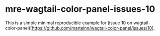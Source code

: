 # mre-wagtail-color-panel-issues-10

This is a simple minimal reproducible example for (issue 10 on wagtail-color-panel)[https://github.com/marteinn/wagtail-color-panel/issues/10].
